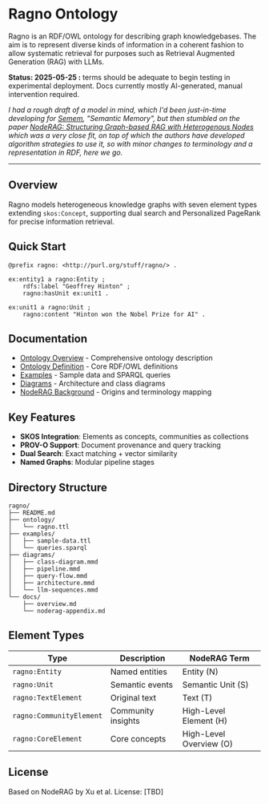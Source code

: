 # Ragno Ontology

Ragno is an RDF/OWL ontology for describing graph knowledgebases. The aim is to represent diverse kinds of information in a coherent fashion to allow systematic retrieval for purposes such as Retrieval Augmented Generation (RAG) with LLMs.

**Status: 2025-05-25 :** terms should be adequate to begin testing in experimental deployment. Docs currently mostly AI-generated, manual intervention required.

*I had a rough draft of a model in mind, which I'd been just-in-time developing for [Semem](https://github.com/danja/semem), "Semantic Memory", but then stumbled on the paper [NodeRAG: Structuring Graph-based RAG with Heterogenous Nodes](https://arxiv.org/abs/2504.11544) which was a very close fit, on top of which the authors have developed algorithm strategies to use it, so with minor changes to terminology and a representation in RDF, here we go.*

---

## Overview

Ragno models heterogeneous knowledge graphs with seven element types extending `skos:Concept`, supporting dual search and Personalized PageRank for precise information retrieval.

## Quick Start

```turtle
@prefix ragno: <http://purl.org/stuff/ragno/> .

ex:entity1 a ragno:Entity ;
    rdfs:label "Geoffrey Hinton" ;
    ragno:hasUnit ex:unit1 .

ex:unit1 a ragno:Unit ;
    ragno:content "Hinton won the Nobel Prize for AI" .
```

## Documentation

- [Ontology Overview](docs/overview.md) - Comprehensive ontology description
- [Ontology Definition](ontology/ragno.ttl) - Core RDF/OWL definitions
- [Examples](examples/) - Sample data and SPARQL queries
- [Diagrams](diagrams/) - Architecture and class diagrams
- [NodeRAG Background](docs/noderag-appendix.md) - Origins and terminology mapping

## Key Features

- **SKOS Integration**: Elements as concepts, communities as collections
- **PROV-O Support**: Document provenance and query tracking  
- **Dual Search**: Exact matching + vector similarity
- **Named Graphs**: Modular pipeline stages

## Directory Structure

```
ragno/
├── README.md
├── ontology/
│   └── ragno.ttl
├── examples/
│   ├── sample-data.ttl
│   └── queries.sparql
├── diagrams/
│   ├── class-diagram.mmd
│   ├── pipeline.mmd
│   ├── query-flow.mmd
│   ├── architecture.mmd
│   └── llm-sequences.mmd
└── docs/
    ├── overview.md
    └── noderag-appendix.md
```

## Element Types

| Type | Description | NodeRAG Term |
|------|-------------|--------------|
| `ragno:Entity` | Named entities | Entity (N) |
| `ragno:Unit` | Semantic events | Semantic Unit (S) |
| `ragno:TextElement` | Original text | Text (T) |
| `ragno:CommunityElement` | Community insights | High-Level Element (H) |
| `ragno:CoreElement` | Core concepts | High-Level Overview (O) |

## License

Based on NodeRAG by Xu et al. License: [TBD]